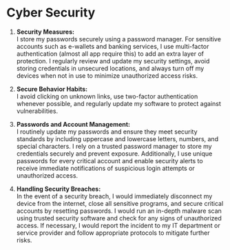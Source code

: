 # Cyber Security

1. **Security Measures:**  
   I store my passwords securely using a password manager. For sensitive accounts such as e-wallets and banking services, I use multi-factor authentication (almost all app require this) to add an extra layer of protection. I regularly review and update my security settings, avoid storing credentials in unsecured locations, and always turn off my devices when not in use to minimize unauthorized access risks.  

2. **Secure Behavior Habits:**  
   I avoid clicking on unknown links, use two-factor authentication whenever possible, and regularly update my software to protect against vulnerabilities.  

3. **Passwords and Account Management:**  
   I routinely update my passwords and ensure they meet security standards by including uppercase and lowercase letters, numbers, and special characters. I rely on a trusted password manager to store my credentials securely and prevent exposure. Additionally, I use unique passwords for every critical account and enable security alerts to receive immediate notifications of suspicious login attempts or unauthorized access.  

4. **Handling Security Breaches:**  
   In the event of a security breach, I would immediately disconnect my device from the internet, close all sensitive programs, and secure critical accounts by resetting passwords. I would run an in-depth malware scan using trusted security software and check for any signs of unauthorized access. If necessary, I would report the incident to my IT department or service provider and follow appropriate protocols to mitigate further risks.  
